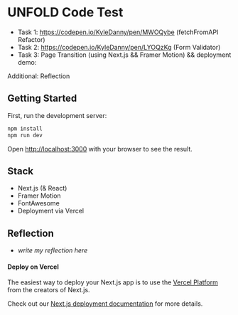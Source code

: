 # UNFOLD Code Test

- Task 1: https://codepen.io/KyleDanny/pen/MWOQybe (fetchFromAPI Refactor)
- Task 2: https://codepen.io/KyleDanny/pen/LYOQzKg (Form Validator) 
- Task 3: Page Transition (using Next.js && Framer Motion) && deployment demo:

Additional: Reflection 

## Getting Started

First, run the development server:

```bash
npm install
npm run dev
```

Open [http://localhost:3000](http://localhost:3000) with your browser to see the result.

## Stack
- Next.js (& React)
- Framer Motion
- FontAwesome
- Deployment via Vercel

## Reflection 
- *write my reflection here*

#### Deploy on Vercel

The easiest way to deploy your Next.js app is to use the [Vercel Platform](https://vercel.com/new?utm_medium=default-template&filter=next.js&utm_source=create-next-app&utm_campaign=create-next-app-readme) from the creators of Next.js.

Check out our [Next.js deployment documentation](https://nextjs.org/docs/deployment) for more details.
